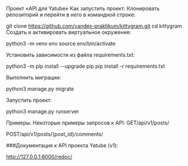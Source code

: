 Проект «API для Yatube»
Как запустить проект:
Клонировать репозиторий и перейти в него в командной строке:

git clone https://github.com/yandex-praktikum/kittygram.git
cd kittygram
Cоздать и активировать виртуальное окружение:

python3 -m venv env
source env/bin/activate


Установить зависимости из файла requirements.txt:

python3 -m pip install --upgrade pip
pip install -r requirements.txt


Выполнить миграции:

python3 manage.py migrate


Запустить проект:

python3 manage.py runserver


Примеры.
Некоторые примеры запросов к API:
GET/api/v1/posts/

POST/api/v1/posts/{post_id}/comments/


###Документация к API проекта Yatube (v1):

http://127.0.0.1:8000/redoc/